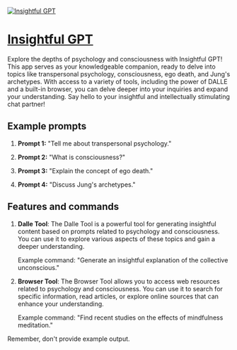 [![Insightful GPT](https://files.oaiusercontent.com/file-7FqgEhykXdWRdxMY8aOVXieh?se=2123-10-17T16%3A28%3A10Z&sp=r&sv=2021-08-06&sr=b&rscc=max-age%3D31536000%2C%20immutable&rscd=attachment%3B%20filename%3Daef36207-04fd-42c1-9f7e-947d16b4debe.png&sig=wkkG5EwurkJsyVHcpU4iCxUwlb6k0ESB60rRZlzlzdk%3D)](https://chat.openai.com/g/g-KB1BCDd5U-insightful-gpt)

# [Insightful GPT](https://chat.openai.com/g/g-KB1BCDd5U-insightful-gpt)

Explore the depths of psychology and consciousness with Insightful GPT! This app serves as your knowledgeable companion, ready to delve into topics like transpersonal psychology, consciousness, ego death, and Jung's archetypes. With access to a variety of tools, including the power of DALLE and a built-in browser, you can delve deeper into your inquiries and expand your understanding. Say hello to your insightful and intellectually stimulating chat partner!

## Example prompts

1. **Prompt 1:** "Tell me about transpersonal psychology."

2. **Prompt 2:** "What is consciousness?"

3. **Prompt 3:** "Explain the concept of ego death."

4. **Prompt 4:** "Discuss Jung's archetypes."

## Features and commands

1. **Dalle Tool**: The Dalle Tool is a powerful tool for generating insightful content based on prompts related to psychology and consciousness. You can use it to explore various aspects of these topics and gain a deeper understanding.

   Example command: "Generate an insightful explanation of the collective unconscious."

2. **Browser Tool**: The Browser Tool allows you to access web resources related to psychology and consciousness. You can use it to search for specific information, read articles, or explore online sources that can enhance your understanding.

   Example command: "Find recent studies on the effects of mindfulness meditation."

Remember, don't provide example output.